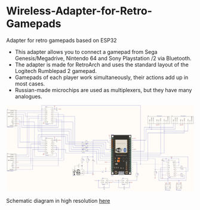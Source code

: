# Wireless-Adapter-for-Retro-Gamepads
Adapter for retro gamepads based on ESP32
* This adapter allows you to connect a gamepad from Sega Genesis/Megadrive, Nintendo 64 and Sony Playstation /2 via Bluetooth.
* The adapter is made for RetroArch and uses the standard layout of the Logitech Rumblepad 2 gamepad.
* Gamepads of each player work simultaneously, their actions add up in most cases.
* Russian-made microchips are used as multiplexers, but they have many analogues.

![Schematic](Schematic_preview.png)

Schematic diagram in high resolution [here](Schematic.png)
